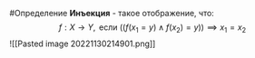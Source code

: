 #Определение 
**Инъекция** - такое отображение, что:
$$
f: X\to Y, \text{ если } ((f(x_{1}=y)\wedge f(x_{2})=y))\implies x_{1}=x_{2}
$$
![[Pasted image 20221130214901.png]]
